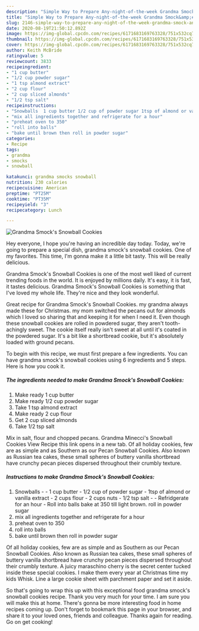 ```yaml
---
description: "Simple Way to Prepare Any-night-of-the-week Grandma Smock&amp;#39;s Snowball Cookies"
title: "Simple Way to Prepare Any-night-of-the-week Grandma Smock&amp;#39;s Snowball Cookies"
slug: 2146-simple-way-to-prepare-any-night-of-the-week-grandma-smock-and-39-s-snowball-cookies
date: 2020-08-19T21:50:12.892Z
image: https://img-global.cpcdn.com/recipes/6171683169763328/751x532cq70/grandma-smocks-snowball-cookies-recipe-main-photo.jpg
thumbnail: https://img-global.cpcdn.com/recipes/6171683169763328/751x532cq70/grandma-smocks-snowball-cookies-recipe-main-photo.jpg
cover: https://img-global.cpcdn.com/recipes/6171683169763328/751x532cq70/grandma-smocks-snowball-cookies-recipe-main-photo.jpg
author: Keith McBride
ratingvalue: 5
reviewcount: 3833
recipeingredient:
- "1 cup butter"
- "1/2 cup powder sugar"
- "1 tsp almond extract"
- "2 cup flour"
- "2 cup sliced almonds"
- "1/2 tsp salt"
recipeinstructions:
- "Snowballs  1 cup butter 1/2 cup of powder sugar 1tsp of almond or vanilla extract 2 cups flour 2 cups nuts 1/2 tsp salt  Refridgerate for an hour Roll into balls bake at 350 till light brown. roll in powder sugar"
- "mix all ingredients together and refrigerate for a hour"
- "preheat oven to 350"
- "roll into balls"
- "bake until brown then roll in powder sugar"
categories:
- Recipe
tags:
- grandma
- smocks
- snowball

katakunci: grandma smocks snowball 
nutrition: 230 calories
recipecuisine: American
preptime: "PT25M"
cooktime: "PT35M"
recipeyield: "3"
recipecategory: Lunch

---
```



![Grandma Smock&#39;s Snowball Cookies](https://img-global.cpcdn.com/recipes/6171683169763328/751x532cq70/grandma-smocks-snowball-cookies-recipe-main-photo.jpg)

Hey everyone, I hope you're having an incredible day today. Today, we're going to prepare a special dish, grandma smock&#39;s snowball cookies. One of my favorites. This time, I'm gonna make it a little bit tasty. This will be really delicious.

Grandma Smock&#39;s Snowball Cookies is one of the most well liked of current trending foods in the world. It is enjoyed by millions daily. It's easy, it is fast, it tastes delicious. Grandma Smock&#39;s Snowball Cookies is something that I've loved my whole life. They're nice and they look wonderful.

Great recipe for Grandma Smock&#39;s Snowball Cookies. my grandma always made these for Christmas. my mom switched the pecans out for almonds which I loved so sharing that and keeping it for when I need it. Even though these snowball cookies are rolled in powdered sugar, they aren&#39;t tooth-achingly sweet. The cookie itself really isn&#39;t sweet at all until it&#39;s coated in the powdered sugar. It&#39;s a bit like a shortbread cookie, but it&#39;s absolutely loaded with ground pecans.


To begin with this recipe, we must first prepare a few ingredients. You can have grandma smock&#39;s snowball cookies using 6 ingredients and 5 steps. Here is how you cook it.

<!--inarticleads1-->

##### The ingredients needed to make Grandma Smock&#39;s Snowball Cookies:

1. Make ready 1 cup butter
1. Make ready 1/2 cup powder sugar
1. Take 1 tsp almond extract
1. Make ready 2 cup flour
1. Get 2 cup sliced almonds
1. Take 1/2 tsp salt


Mix in salt, flour and chopped pecans. Grandma Minecci&#39;s Snowball Cookies View Recipe this link opens in a new tab. Of all holiday cookies, few are as simple and as Southern as our Pecan Snowball Cookies. Also known as Russian tea cakes, these small spheres of buttery vanilla shortbread have crunchy pecan pieces dispersed throughout their crumbly texture. 

<!--inarticleads2-->

##### Instructions to make Grandma Smock&#39;s Snowball Cookies:

1. Snowballs -  - 1 cup butter - 1/2 cup of powder sugar - 1tsp of almond or vanilla extract - 2 cups flour - 2 cups nuts - 1/2 tsp salt -  - Refridgerate for an hour - Roll into balls bake at 350 till light brown. roll in powder sugar
1. mix all ingredients together and refrigerate for a hour
1. preheat oven to 350
1. roll into balls
1. bake until brown then roll in powder sugar


Of all holiday cookies, few are as simple and as Southern as our Pecan Snowball Cookies. Also known as Russian tea cakes, these small spheres of buttery vanilla shortbread have crunchy pecan pieces dispersed throughout their crumbly texture. A juicy maraschino cherry is the secret center tucked inside these special cookies. I make them every year at Christmas time my kids Whisk. Line a large cookie sheet with parchment paper and set it aside. 

So that's going to wrap this up with this exceptional food grandma smock&#39;s snowball cookies recipe. Thank you very much for your time. I am sure you will make this at home. There's gonna be more interesting food in home recipes coming up. Don't forget to bookmark this page in your browser, and share it to your loved ones, friends and colleague. Thanks again for reading. Go on get cooking!
